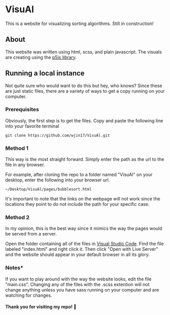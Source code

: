 # VisuAl

This is a website for visualizing sorting algorithms. Still in construction!

## About

This website was written using html, scss, and plain javascript. The visuals are creating using the [p5js library](https://p5js.org/).

## Running a local instance

Not quite sure who would want to do this but hey, who knows? Since these are just static files, there are a variety of ways to get a copy running on your computer.

### Prerequisites

Obviously, the first step is to get the files. Copy and paste the following line into your favorite terminal

```
git clone https://github.com/wjin17/VisuAl.git
```

### Method 1

This way is the most straight forward. Simply enter the path as the url to the file in any browser.

For example, after cloning the repo to a folder named "VisuAl" on your desktop, enter the following into your browser url.

```
~/Desktop/VisuAl/pages/bubblesort.html
```

It's important to note that the links on the webpage will not work since the locations they point to do not include the path for your specific case.

### Method 2

In my opinion, this is the best way since it mimics the way the pages would be served from a server.

Open the folder containing all of the files in [Visual Studio Code](https://code.visualstudio.com/). Find the file labeled "index.html" and right click it. Then click "Open with Live Server" and the website should appear in your default browser in all its glory.

### Notes\*

If you want to play around with the way the website looks, edit the file "main.css". Changing any of the files with the .scss extention will not change anything unless you have sass running on your computer and are watching for changes.

#### Thank you for visiting my repo! :slightly_smiling_face:
